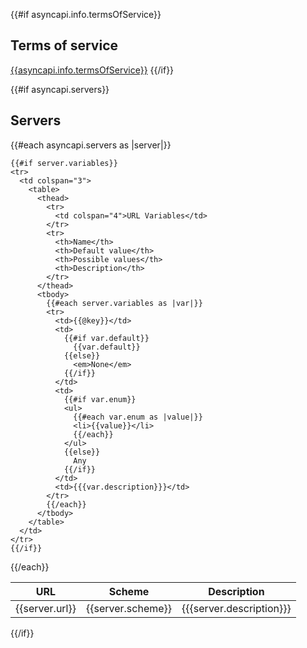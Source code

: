 {{#if asyncapi.info.termsOfService}}
<a name="termsOfService"></a>
## Terms of service
[{{asyncapi.info.termsOfService}}]({{asyncapi.info.termsOfService}})
{{/if}}

{{#if asyncapi.servers}}
<a name="servers"></a>
## Servers

<table>
  <thead>
    <tr>
      <th>URL</th>
      <th>Scheme</th>
      <th>Description</th>
    </tr>
  </thead>
  <tbody>
  {{#each asyncapi.servers as |server|}}
    <tr>
      <td>{{server.url}}</td>
      <td>{{server.scheme}}</td>
      <td>{{{server.description}}}</td>
    </tr>

    {{#if server.variables}}
    <tr>
      <td colspan="3">
        <table>
          <thead>
            <tr>
              <td colspan="4">URL Variables</td>
            </tr>
            <tr>
              <th>Name</th>
              <th>Default value</th>
              <th>Possible values</th>
              <th>Description</th>
            </tr>
          </thead>
          <tbody>
            {{#each server.variables as |var|}}
            <tr>
              <td>{{@key}}</td>
              <td>
                {{#if var.default}}
                  {{var.default}}
                {{else}}
                  <em>None</em>
                {{/if}}
              </td>
              <td>
                {{#if var.enum}}
                <ul>
                  {{#each var.enum as |value|}}
                  <li>{{value}}</li>
                  {{/each}}
                </ul>
                {{else}}
                  Any
                {{/if}}
              </td>
              <td>{{{var.description}}}</td>
            </tr>
            {{/each}}
          </tbody>
        </table>
      </td>
    </tr>
    {{/if}}
  {{/each}}

  </tbody>
</table>
{{/if}}
